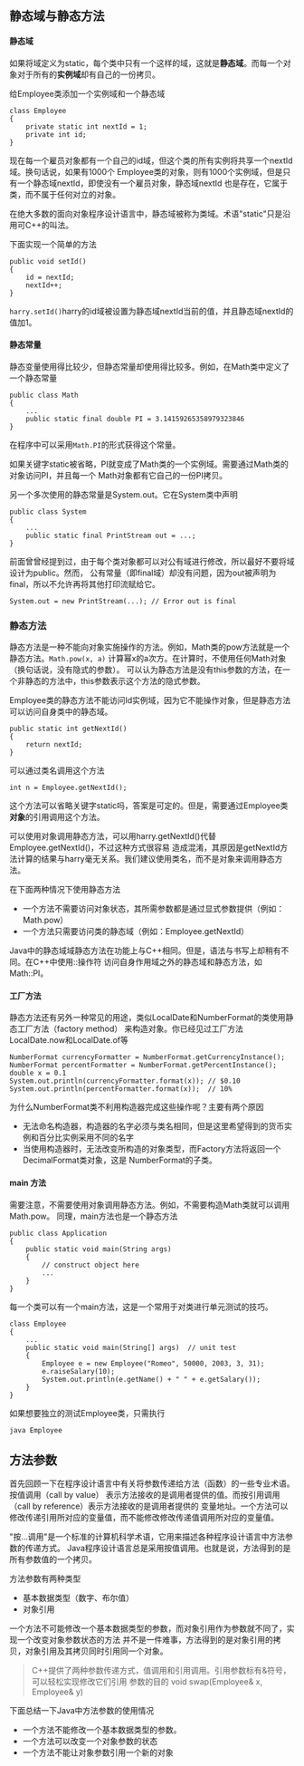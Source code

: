 

## 静态域与静态方法

#### 静态域

如果将域定义为static，每个类中只有一个这样的域，这就是**静态域**。而每一个对象对于所有的**实例域**却有自己的一份拷贝。

给Employee类添加一个实例域和一个静态域
```
class Employee
{
    private static int nextId = 1;
    private int id;
}
```
现在每一个雇员对象都有一个自己的id域，但这个类的所有实例将共享一个nextId域。换句话说，如果有1000个
Employee类的对象，则有1000个实例域，但是只有一个静态域nextId，即使没有一个雇员对象，静态域nextId
也是存在，它属于类，而不属于任何对立的对象。

在绝大多数的面向对象程序设计语言中，静态域被称为类域。术语"static"只是沿用可C++的叫法。

下面实现一个简单的方法
```
public void setId()
{
    id = nextId;
    nextId++;
}
```
`harry.setId()`harry的id域被设置为静态域nextId当前的值，并且静态域nextId的值加1。

#### 静态常量

静态变量使用得比较少，但静态常量却使用得比较多。例如，在Math类中定义了一个静态常量
```
public class Math
{
    ...
    public static final double PI = 3.14159265358979323846
}
```
在程序中可以采用`Math.PI`的形式获得这个常量。

如果关键字static被省略，PI就变成了Math类的一个实例域。需要通过Math类的对象访问PI，并且每一个
Math对象都有它自己的一份PI拷贝。

另一个多次使用的静态常量是System.out。它在System类中声明
```
public class System
{
    ...
    public static final PrintStream out = ...;
}
```
前面曾曾经提到过，由于每个类对象都可以对公有域进行修改，所以最好不要将域设计为public。然而，
公有常量（即final域）却没有问题，因为out被声明为final，所以不允许再将其他打印流赋给它。
```
System.out = new PrintStream(...); // Error out is final
```

### 静态方法

静态方法是一种不能向对象实施操作的方法。例如，Math类的pow方法就是一个静态方法。`Math.pow(x, a)`
计算幂x的a次方。在计算时，不使用任何Math对象（换句话说，没有隐式的参数）。
可以认为静态方法是没有this参数的方法，在一个非静态的方法中，this参数表示这个方法的隐式参数。

Employee类的静态方法不能访问Id实例域，因为它不能操作对象，但是静态方法可以访问自身类中的静态域。
```
public static int getNextId()
{
    return nextId;
}
```
可以通过类名调用这个方法
```
int n = Employee.getNextId();
```
这个方法可以省略关键字static吗，答案是可定的。但是，需要通过Employee类**对象**的引用调用这个方法。

可以使用对象调用静态方法，可以用harry.getNextId()代替Employee.getNextId()，不过这种方式很容易
造成混淆，其原因是getNextId方法计算的结果与harry毫无关系。我们建议使用类名，而不是对象来调用静态方法。

在下面两种情况下使用静态方法

- 一个方法不需要访问对象状态，其所需参数都是通过显式参数提供（例如：Math.pow）
- 一个方法只需要访问类的静态域（例如：Employee.getNextId）

Java中的静态域域静态方法在功能上与C++相同。但是，语法与书写上却稍有不同。在C++中使用::操作符
访问自身作用域之外的静态域和静态方法，如Math::PI。

#### 工厂方法

静态方法还有另外一种常见的用途，类似LocalDate和NumberFormat的类使用静态工厂方法（factory method）
来构造对象。你已经见过工厂方法LocalDate.now和LocalDate.of等
```
NumberFormat currencyFormatter = NumberFormat.getCurrencyInstance();
NumberFormat percentFormatter = NumberFormat.getPercentInstance();
double x = 0.1
System.out.println(currencyFormatter.format(x)); // $0.10
System.out.println(percentFormatter.format(x));  // 10%
```

为什么NumberFormat类不利用构造器完成这些操作呢？主要有两个原因

- 无法命名构造器，构造器的名字必须与类名相同，但是这里希望得到的货币实例和百分比实例采用不同的名字
- 当使用构造器时，无法改变所构造的对象类型，而Factory方法将返回一个DecimalFormat类对象，这是
NumberFormat的子类。

#### main 方法

需要注意，不需要使用对象调用静态方法。例如，不需要构造Math类就可以调用Math.pow。
同理，main方法也是一个静态方法
```
public class Application
{
    public static void main(String args)
    {
        // construct object here
        ...
    }
}
```

每一个类可以有一个main方法，这是一个常用于对类进行单元测试的技巧。
```
class Employee
{
    ...
    public static void main(String[] args)  // unit test
    {
        Employee e = new Employee("Romeo", 50000, 2003, 3, 31);
        e.raiseSalary(10);
        System.out.println(e.getName() + " " + e.getSalary());
    }
}
```
如果想要独立的测试Employee类，只需执行
```
java Employee
```

## 方法参数

首先回顾一下在程序设计语言中有关将参数传递给方法（函数）的一些专业术语。按值调用（call by value）
表示方法接收的是调用者提供的值。而按引用调用（call by reference）表示方法接收的是调用者提供的
变量地址。一个方法可以修改传递引用所对应的变量值，而不能修改修改传递值调用所对应的变量值。

"按...调用"是一个标准的计算机科学术语，它用来描述各种程序设计语言中方法参数的传递方式。
Java程序设计语言总是采用按值调用。也就是说，方法得到的是所有参数值的一个拷贝。

方法参数有两种类型

- 基本数据类型（数字、布尔值）
- 对象引用

一个方法不可能修改一个基本数据类型的参数，而对象引用作为参数就不同了，实现一个改变对象参数状态的方法
并不是一件难事，方法得到的是对象引用的拷贝，对象引用及其拷贝同时引用同一个对象。

> C++提供了两种参数传递方式，值调用和引用调用。引用参数标有&符号，可以轻松实现修改它们引用
> 参数的目的 void swap(Employee& x, Employee& y)

下面总结一下Java中方法参数的使用情况

- 一个方法不能修改一个基本数据类型的参数。
- 一个方法可以改变一个对象参数的状态
- 一个方法不能让对象参数引用一个新的对象


















